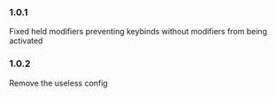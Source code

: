 ### 1.0.1
Fixed held modifiers preventing keybinds without modifiers from being activated  
### 1.0.2
Remove the useless config  